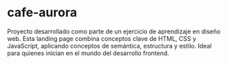 # cafe-aurora
Proyecto desarrollado como parte de un ejercicio de aprendizaje en diseño web. Esta landing page combina conceptos clave de HTML, CSS y JavaScript, aplicando conceptos de semántica, estructura y estilo. Ideal para quienes inician en el mundo del desarrollo frontend.
